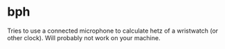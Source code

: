 # bph

Tries to use a connected microphone to calculate hetz of a wristwatch (or other clock). Will probably not work on your machine.